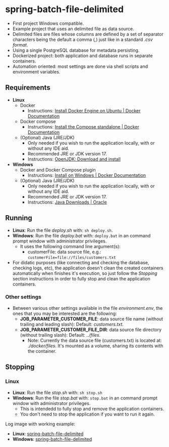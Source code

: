 # spring-batch-file-delimited
- First project Windows compatible.
- Example project that uses an delimited file as data source.
- Delimited files are files whose columns are defined by a set of separator characters being the default a comma (*,*) just like in a standard *.csv format*.
- Using a single PostgreSQL database for metadata persisting.
- Dockerized project: both application and database runs in separate containers.
- Automation oriented: most settings are done via shell scripts and environment variables.

## Requirements

- **Linux**
    - Docker
        - Instructions: [Install Docker Engine on Ubuntu | Docker Documentation](https://docs.docker.com/engine/install/ubuntu/)
    - Docker compose
        - Instructions: [Install the Compose standalone | Docker Documentation](https://docs.docker.com/compose/install/other/)
    - (Optional) Java (JRE/JDK)
        - Only needed if you wish to run the application locally, with or without any IDE aid.
        - Recommended JRE or JDK version 17.
        - Instructions: [OpenJDK: Download and install](https://openjdk.org/install/)
- **Windows**
    - Docker and Docker Compose plugin
        - Instructions: [Install on Windows | Docker Documentation](https://docs.docker.com/desktop/install/windows-install/)
    - (Optional) Java (JRE/JDK)
        - Only needed if you wish to run the application locally, with or without any IDE aid.
        - Recommended JRE or JDK version 17.
        - Instructions: [Java Downloads | Oracle](https://www.oracle.com/java/technologies/downloads/)

## Running

- **Linux**: Run the file *deploy.sh* with: `sh deploy.sh`.
- **Windows**: Run the file *deploy.bat* with: `deploy.bat` in an command prompt window with administrator privileges.
    - It uses the following command line argument(s):
        - customerFile: data source file, e.g.: `customerFile=file://files/customers.txt`
- For didatic purposes (like connecting and checking the database, checking logs, etc), the application doesn't clean the created containers automatically when finishes it's execution, so just follow the *Stopping* section instructions in order to fully stop and clean the application containers.

### Other settings
- Between various other settings available in the file *environment.env*, the ones that you may be interested are the following:
    - **JOB_PARAMETER_CUSTOMER_FILE**: data source file name (without trailing and leading slash): Default: *customers.txt*. 
    - **JOB_PARAMETER_CUSTOMER_FILE_DIR**: data source file directory (without trailing slash): Default: *../files*.
        - Note: Currently the data source file (customers.txt) is located at: *./docker/files*. It's mounted as a volume, sharing its contents with the container.

## Stopping

### Linux
- **Linux**: Run the file *stop.sh* with: `sh stop.sh`
- **Windows**: Run the file *stop.bat* with: `stop.bat` in an command prompt window with administrator privileges.
    - This is intendedd to fully stop and remove the application containers.
    - You don't need to stop the application if you want to run it again.

Log image with working example:
- **Linux**: [spring-batch-file-delimited](https://i.imgur.com/W0qwHOJ.png)
- **Windows**: [spring-batch-file-delimited](https://i.imgur.com/4FhNSsf.png)
